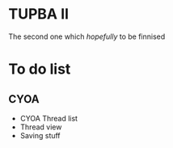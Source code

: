# TUPBA II
The second one which _hopefully_ to be finnised
# To do list
## CYOA
* CYOA Thread list
* Thread view
* Saving stuff